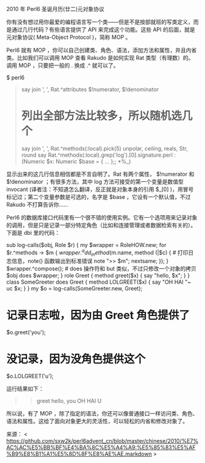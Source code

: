 

2010 年 Perl6 圣诞月历(廿二)元对象协议

你有没有想过用你最爱的编程语言写一个类——但是不是按部就班的写类定义，而是通过几行代码？有些语言提供了 API 来完成这个功能。这些 API 的后面，就是元对象协议( Meta-Object Protocol )，简称 MOP 。

Perl6 就有 MOP ，你可以自己创建类、角色、语法，添加方法和属性，并且内省类。比如我们可以调用 MOP 查看 Rakudo 是如何实现 Rat 类型（有理数）的。调用 MOP ，只要把一般的 . 换成 .^ 就可以了。

$ perl6
> say join ', ', Rat.^attributes
$!numerator, $!denominator
> # 列出全部方法比较多，所以随机选几个
> say join ', ', Rat.^methods(:local).pick(5)
unpolar, ceiling, reals, Str, round
> say Rat.^methods(:local).grep('log').[0].signature.perl
:(Numeric $x: Numeric $base = { ... };; *%_)

显示出来的这几行信息相信都是不言自明了。Rat 有两个属性， $!numerator 和 $!denominator ；有很多方法，其中 log 方法可接受的第一个变量是数值型 invocant (译者注：不知道怎么翻译，反正就是对象本身的引用 $_[0] )，用冒号标记过；第二个变量参数是可选的，名字是 $base ，它设有一个默认值，不过 Rakudo 不打算告诉你……

Perl6 的数据库接口代码里有一个很不错的使用实例。它有一个选项用来记录对象的调用，但是只是记录一部分特定角色（比如和连接管理或者数据检索有关的）。下面是 dbi 里的代码：

sub log-calls($obj, Role $r) {
     my $wrapper = RoleHOW.new;
     for $r.^methods -> $m {
         $wrapper.^add_method($m.name, method (|$c) {
             # 打印日志信息，note() 函数输出到标准错误
             note ">> $m";
             nextsame;
         });
     }
     $wrapper.^compose();
     # does 操作符和 but 类似，不过只修改一个对象的拷贝
     $obj does $wrapper;
}
role Greet {
     method greet($x) {
         say "hello, $x";
     }
}
class SomeGreeter does Greet {
     method LOLGREET($x) {
         say "OH HAI "~ uc $x;
     }
}
my $o = log-calls(SomeGreeter.new, Greet);
# 记录日志啦，因为由 Greet 角色提供了
$o.greet('you');
# 没记录，因为没角色提供这个
$o.LOLGREET('u');

运行结果如下：

>> greet
hello, you
OH HAI U

所以说，有了 MOP ，除了指定的语法，你还可以像普通接口一样访问类、角色、语法和属性。这给了面向对象更大的灵活性，可以轻松的内省和修改对象了。

来源： < https://github.com/sxw2k/perl6advent_cn/blob/master/chinese/2010/%E7%AC%AC%E5%BB%BF%E4%BA%8C%E5%A4%A9:%E5%85%83%E5%AF%B9%E8%B1%A1%E5%8D%8F%E8%AE%AE.markdown >  